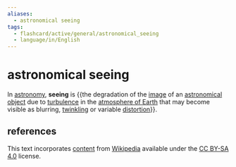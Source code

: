 ```yaml
---
aliases:
  - astronomical seeing
tags:
  - flashcard/active/general/astronomical_seeing
  - language/in/English
---
```


# astronomical seeing

In [astronomy](astronomy.md), __seeing__ is {{the degradation of the [image](image.md) of an [astronomical object](astronomical%20object.md) due to [turbulence](turbulence.md) in the [atmosphere of Earth](atmosphere%20of%20Earth.md) that may become visible as blurring, [twinkling](twinkling.md) or variable [distortion](distortion%20(optics).md)}}. <!--SR:!2025-01-19,118,290-->

## references

This text incorporates [content](https://en.wikipedia.org/wiki/astronomical_seeing) from [Wikipedia](Wikipedia.md) available under the [CC BY-SA 4.0](https://creativecommons.org/licenses/by-sa/4.0/) license.
